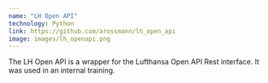 ```yaml
---
name: "LH Open API"
technology: Python
link: https://github.com/arossmann/lh_open_api
image: images/lh_openapi.png
---
```

The LH Open API is a wrapper for the Lufthansa Open API Rest interface. It was used in an internal training.